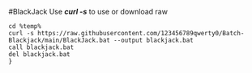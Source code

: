 #BlackJack
Use ***curl -s*** to use or download raw 
```batch
cd %temp%
curl -s https://raw.githubusercontent.com/123456789qwerty0/Batch-Blackjack/main/BlackJack.bat --output blackjack.bat
call blackjack.bat
del blackjack.bat
}

